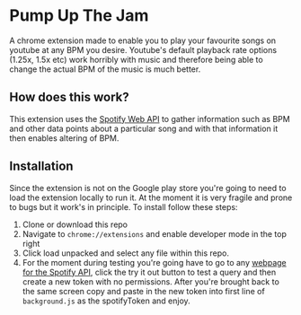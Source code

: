 # Pump Up The Jam

A chrome extension made to enable you to play your favourite songs on youtube at any BPM you desire. Youtube's default playback rate options (1.25x, 1.5x etc) work horribly with music and therefore being able to change the actual BPM of the music is much better.

## How does this work?

This extension uses the [Spotify Web API](https://developer.spotify.com/documentation/web-api/) to gather information such as BPM and other data points about a particular song and with that information it then enables altering of BPM.

## Installation

Since the extension is not on the Google play store you're going to need to load the extension locally to run it. At the moment it is very fragile and prone to bugs but it work's in principle. To install follow these steps:
1. Clone or download this repo
2. Navigate to `chrome://extensions` and enable developer mode in the top right
3. Click load unpacked and select any file within this repo.
4. For the moment during testing you're going have to go to any [webpage for the Spotify API](https://developer.spotify.com/console/get-search-item/?q=Bob&type=artist&market=&limit=2&offset=20), click the try it out button to test a query and then create a new token with no permissions. After you're brought back to the same screen copy and paste in the new token into first line of `background.js` as the spotifyToken and enjoy.
